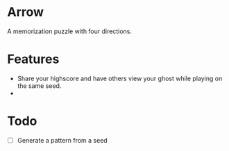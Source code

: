 # Arrow

A memorization puzzle with four directions.

# Features

- Share your highscore and have others view your ghost while playing on the same seed.
- 

# Todo

- [ ] Generate a pattern from a seed